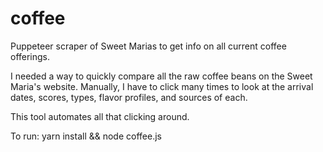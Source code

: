 # coffee
Puppeteer scraper of Sweet Marias to get info on all current coffee offerings.

I needed a way to quickly compare all the raw coffee beans on the Sweet Maria's website. 
Manually, I have to click many times to look at the arrival dates, scores, types, flavor profiles, and sources of each.

This tool automates all that clicking around.

To run:
yarn install && node coffee.js

